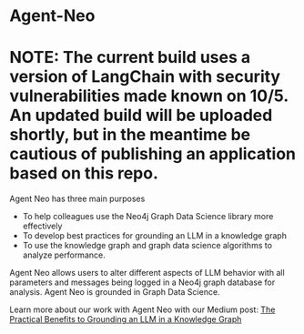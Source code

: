 # Agent-Neo
# NOTE: The current build uses a version of LangChain with security vulnerabilities made known on 10/5. An updated build will be uploaded shortly, but in the meantime be cautious of publishing an application based on this repo.

Agent Neo has three main purposes 
- To help colleagues use the Neo4j Graph Data Science library more effectively
- To develop best practices for grounding an LLM in a knowledge graph
- To use the knowledge graph and graph data science algorithms to analyze performance.

Agent Neo allows users to alter different aspects of LLM behavior with all parameters and messages being logged in a Neo4j graph database for analysis. Agent Neo is grounded in Graph Data Science. 

Learn more about our work with Agent Neo with our Medium post: [The Practical Benefits to Grounding an LLM in a Knowledge Graph](https://medium.com/@bukowski.daniel/the-practical-benefits-to-grounding-an-llm-in-a-knowledge-graph-919918eb493)
